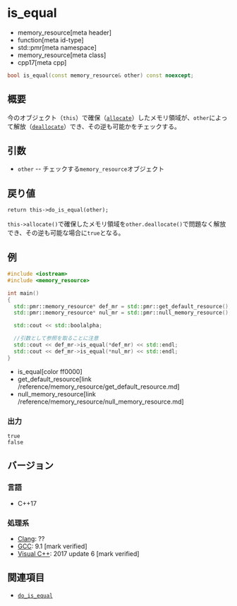# is_equal
* memory_resource[meta header]
* function[meta id-type]
* std::pmr[meta namespace]
* memory_resource[meta class]
* cpp17[meta cpp]

```cpp
bool is_equal(const memory_resource& other) const noexcept;
```

## 概要
今のオブジェクト（`this`）で確保（[`allocate`](allocate.md)）したメモリ領域が、`other`によって解放（[`deallocate`](deallocate.md)）でき、その逆も可能かをチェックする。

## 引数
- `other` -- チェックする`memory_resource`オブジェクト

## 戻り値
`return this->do_is_equal(other);`

`this->allocate()`で確保したメモリ領域を`other.deallocate()`で問題なく解放でき、その逆も可能な場合に`true`となる。

## 例
```cpp example
#include <iostream>
#include <memory_resource>

int main()
{
  std::pmr::memory_resource* def_mr = std::pmr::get_default_resource();
  std::pmr::memory_resource* nul_mr = std::pmr::null_memory_resource();

  std::cout << std::boolalpha;

  //引数として参照を取ることに注意
  std::cout << def_mr->is_equal(*def_mr) << std::endl;
  std::cout << def_mr->is_equal(*nul_mr) << std::endl;
}
```
* is_equal[color ff0000]
* get_default_resource[link /reference/memory_resource/get_default_resource.md]
* null_memory_resource[link /reference/memory_resource/null_memory_resource.md]

### 出力
```
true
false
```

## バージョン
### 言語
- C++17

### 処理系
- [Clang](/implementation.md#clang): ??
- [GCC](/implementation.md#gcc): 9.1 [mark verified]
- [Visual C++](/implementation.md#visual_cpp): 2017 update 6 [mark verified]

## 関連項目
- [`do_is_equal`](do_is_equal.md)
